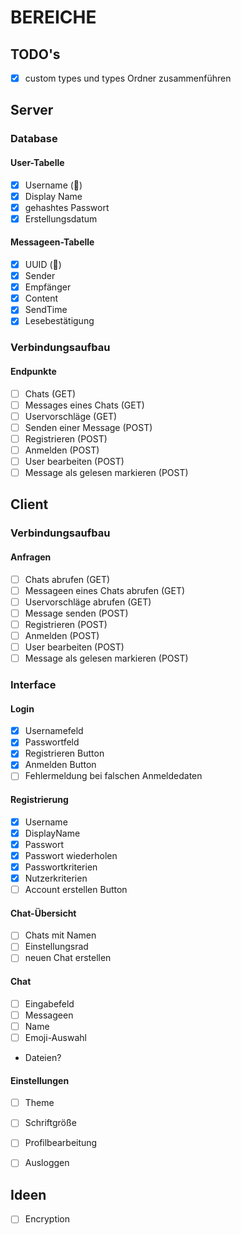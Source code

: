 # BEREICHE
## TODO's
- [x] custom types und types Ordner zusammenführen
## Server
### Database
#### User-Tabelle
- [x] Username (🔑)
- [x] Display Name
- [x] gehashtes Passwort
- [x] Erstellungsdatum
#### Messageen-Tabelle
- [x] UUID (🔑)
- [x] Sender
- [x] Empfänger
- [x] Content
- [x] SendTime
- [x] Lesebestätigung
### Verbindungsaufbau
#### Endpunkte
- [ ] Chats (GET)
- [ ] Messages eines Chats (GET)
- [ ] Uservorschläge (GET)
- [ ] Senden einer Message (POST)
- [ ] Registrieren (POST)
- [ ] Anmelden (POST)
- [ ] User bearbeiten (POST)
- [ ] Message als gelesen markieren (POST)

## Client
### Verbindungsaufbau
#### Anfragen
- [ ] Chats abrufen (GET)
- [ ] Messageen eines Chats abrufen (GET)
- [ ] Uservorschläge abrufen (GET)
- [ ] Message senden (POST)
- [ ] Registrieren (POST)
- [ ] Anmelden (POST)
- [ ] User bearbeiten (POST)
- [ ] Message als gelesen markieren (POST)
### Interface
#### Login
- [x] Usernamefeld
- [x] Passwortfeld
- [x] Registrieren Button
- [x] Anmelden Button
- [ ] Fehlermeldung bei falschen Anmeldedaten
#### Registrierung
- [x] Username
- [x] DisplayName
- [x] Passwort
- [x] Passwort wiederholen
- [x] Passwortkriterien
- [x] Nutzerkriterien
- [ ] Account erstellen Button
#### Chat-Übersicht
- [ ] Chats mit Namen
- [ ] Einstellungsrad
- [ ] neuen Chat erstellen
#### Chat
- [ ] Eingabefeld
- [ ] Messageen
- [ ] Name
- [ ] Emoji-Auswahl
- Dateien?
#### Einstellungen
- [ ] Theme
- [ ] Schriftgröße
- [ ] Profilbearbeitung
- [ ] Ausloggen


## Ideen
- [ ] Encryption